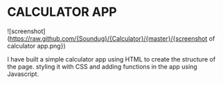 # CALCULATOR APP

![screenshot](https://raw.github.com/{Soundug}/{Calculator}/{master}/{screenshot of calculator app.png})

I have built a simple calculator app using HTML to create the structure of the page.
styling it with CSS and
adding functions in the app using Javascript.
